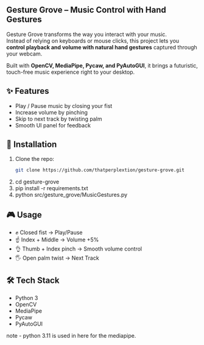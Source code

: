 ## Gesture Grove – Music Control with Hand Gestures  

Gesture Grove transforms the way you interact with your music.  
Instead of relying on keyboards or mouse clicks, this project lets you **control playback and volume with natural hand gestures** captured through your webcam.  

Built with **OpenCV, MediaPipe, Pycaw, and PyAutoGUI**, it brings a futuristic, touch-free music experience right to your desktop.  

## ✨ Features
- Play / Pause music by closing your fist
- Increase volume by pinching
- Skip to next track by twisting palm
- Smooth UI panel for feedback

## 🚀 Installation
1. Clone the repo:
   ```bash
   git clone https://github.com/thatperplextion/gesture-grove.git
2. cd gesture-grove
3. pip install -r requirements.txt
4. python src/gesture_grove/MusicGestures.py


## 🎮 Usage
- ✊ Closed fist → Play/Pause
- ☝ Index + Middle → Volume +5%
- 👌 Thumb + Index pinch → Smooth volume control
- 🖐 Open palm twist → Next Track

## 🛠 Tech Stack
- Python 3
- OpenCV
- MediaPipe
- Pycaw
- PyAutoGUI

note - python 3.11 is used in here for the mediapipe.
